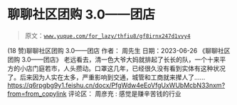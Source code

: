 # 聊聊社区团购 3.0——团店

> 原文：[`www.yuque.com/for_lazy/thfiu8/gf8irnx247d1vvy4`](https://www.yuque.com/for_lazy/thfiu8/gf8irnx247d1vvy4)

<ne-h2 id="6548b47d" data-lake-id="6548b47d"><ne-heading-ext><ne-heading-anchor></ne-heading-anchor><ne-heading-fold></ne-heading-fold></ne-heading-ext><ne-heading-content><ne-text id="uf58db0b4">(18 赞)聊聊社区团购 3.0——团店</ne-text></ne-heading-content></ne-h2> <ne-p id="u4fc578bd" data-lake-id="u4fc578bd"><ne-text id="u98930cb7">作者： 周先生</ne-text></ne-p> <ne-p id="u41a4135f" data-lake-id="u41a4135f"><ne-text id="u1112f8d9">日期：2023-06-26</ne-text></ne-p> <ne-p id="u6b5e888c" data-lake-id="u6b5e888c"><ne-text id="u3e074e04">《聊聊社区团购 3.0——团店》</ne-text></ne-p> <ne-p id="ue288ca9a" data-lake-id="ue288ca9a"><ne-text id="uc260c52e">老远看去，清一色大爷大妈就排起了长长的队，一个十来平方的小店门庭若市，人头攒动。口罩这几年，已经很久没有看到实体有这种状况了。后来因为人实在太多，严重影响到交通，城管和工商就来撵人了......</ne-text> [<ne-text id="u9cd7828d">https://q6rpgbg9y1.feishu.cn/docx/PfgWdw4eEoVfgUxWUbMcbN33nxm?from=from_copylink</ne-text>](https://q6rpgbg9y1.feishu.cn/docx/PfgWdw4eEoVfgUxWUbMcbN33nxm?from=from_copylink)</ne-p> <ne-hole id="ud862cb47" data-lake-id="ud862cb47"><ne-card data-card-name="hr" data-card-type="block" id="BmodX" data-event-boundary="card"><ne-p id="uec684d5c" data-lake-id="uec684d5c"><ne-text id="u8e7e4d7d">评论区：</ne-text></ne-p> <ne-p id="ud00ecb56" data-lake-id="ud00ecb56"><ne-text id="u928bc798">周彦充 : 感觉是赚辛苦钱的行业</ne-text></ne-p></ne-card></ne-hole>